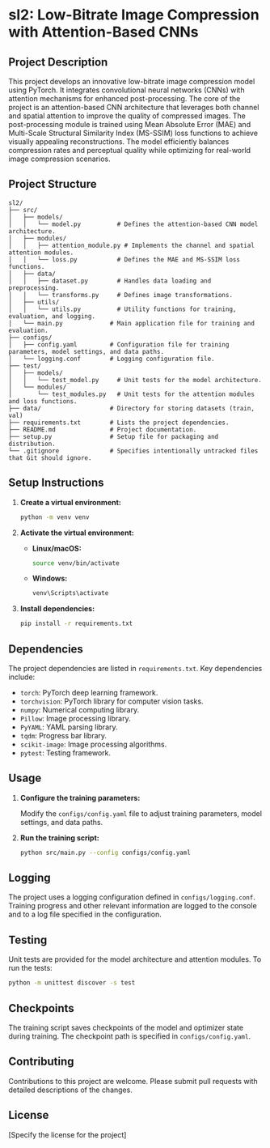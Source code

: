 # sl2: Low-Bitrate Image Compression with Attention-Based CNNs

## Project Description

This project develops an innovative low-bitrate image compression model using PyTorch. It integrates convolutional neural networks (CNNs) with attention mechanisms for enhanced post-processing. The core of the project is an attention-based CNN architecture that leverages both channel and spatial attention to improve the quality of compressed images. The post-processing module is trained using Mean Absolute Error (MAE) and Multi-Scale Structural Similarity Index (MS-SSIM) loss functions to achieve visually appealing reconstructions. The model efficiently balances compression rates and perceptual quality while optimizing for real-world image compression scenarios.

## Project Structure

```
sl2/
├── src/
│   ├── models/
│   │   └── model.py          # Defines the attention-based CNN model architecture.
│   ├── modules/
│   │   ├── attention_module.py # Implements the channel and spatial attention modules.
│   │   └── loss.py           # Defines the MAE and MS-SSIM loss functions.
│   ├── data/
│   │   ├── dataset.py        # Handles data loading and preprocessing.
│   │   └── transforms.py     # Defines image transformations.
│   ├── utils/
│   │   └── utils.py          # Utility functions for training, evaluation, and logging.
│   └── main.py             # Main application file for training and evaluation.
├── configs/
│   ├── config.yaml         # Configuration file for training parameters, model settings, and data paths.
│   └── logging.conf        # Logging configuration file.
├── test/
│   ├── models/
│   │   └── test_model.py     # Unit tests for the model architecture.
│   └── modules/
│       └── test_modules.py   # Unit tests for the attention modules and loss functions.
├── data/                   # Directory for storing datasets (train, val)
├── requirements.txt        # Lists the project dependencies.
├── README.md               # Project documentation.
├── setup.py                # Setup file for packaging and distribution.
└── .gitignore              # Specifies intentionally untracked files that Git should ignore.
```

## Setup Instructions

1.  **Create a virtual environment:**

    ```bash
    python -m venv venv
    ```
2.  **Activate the virtual environment:**

    *   **Linux/macOS:**

        ```bash
        source venv/bin/activate
        ```
    *   **Windows:**

        ```bash
        venv\Scripts\activate
        ```
3.  **Install dependencies:**

    ```bash
    pip install -r requirements.txt
    ```

## Dependencies

The project dependencies are listed in `requirements.txt`.  Key dependencies include:

*   `torch`: PyTorch deep learning framework.
*   `torchvision`: PyTorch library for computer vision tasks.
*   `numpy`: Numerical computing library.
*   `Pillow`: Image processing library.
*   `PyYAML`: YAML parsing library.
*   `tqdm`: Progress bar library.
*   `scikit-image`: Image processing algorithms.
*   `pytest`: Testing framework.

## Usage

1.  **Configure the training parameters:**

    Modify the `configs/config.yaml` file to adjust training parameters, model settings, and data paths.
2.  **Run the training script:**

    ```bash
    python src/main.py --config configs/config.yaml
    ```

## Logging

The project uses a logging configuration defined in `configs/logging.conf`. Training progress and other relevant information are logged to the console and to a log file specified in the configuration.

## Testing

Unit tests are provided for the model architecture and attention modules. To run the tests:

```bash
python -m unittest discover -s test
```

## Checkpoints

The training script saves checkpoints of the model and optimizer state during training. The checkpoint path is specified in `configs/config.yaml`.

## Contributing

Contributions to this project are welcome. Please submit pull requests with detailed descriptions of the changes.

## License

[Specify the license for the project]
